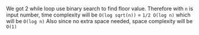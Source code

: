 We got 2 while loop use binary search to find floor value. 
Therefore with `n` is input number, time complexity will be `O(log sqrt(n))` = `1/2 O(log n)` which will be `O(log n)`
Also since no extra space needed, space complexity will be `O(1)`